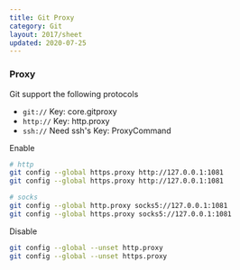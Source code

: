 ```yaml
---
title: Git Proxy
category: Git
layout: 2017/sheet
updated: 2020-07-25
---
```


### Proxy

Git support the following protocols

- `git://`  Key: core.gitproxy
- `http://` Key: http.proxy
- `ssh://`  Need ssh's Key: ProxyCommand

Enable

```bash
# http
git config --global https.proxy http://127.0.0.1:1081
git config --global https.proxy http://127.0.0.1:1081

# socks
git config --global http.proxy socks5://127.0.0.1:1081
git config --global https.proxy socks5://127.0.0.1:1081
```

Disable

```bash
git config --global --unset http.proxy
git config --global --unset https.proxy
```
